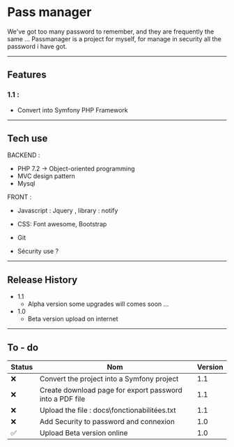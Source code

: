 # Pass manager

We've got too many password to remember, and they are frequently the same ...
Passmanager is a project for myself, for manage in security all the password i have got.


------

## Features

### 1.1 : 
- Convert into Symfony PHP Framework


------

## Tech use

BACKEND :
- PHP 7.2 -> Object-oriented programming
- MVC design pattern
- Mysql

FRONT :
- Javascript : Jquery , library : notify
- CSS: Font awesome, Bootstrap
- Git

- Sécurity use ?

------

## Release History

*  1.1
    * Alpha version some upgrades will comes soon ...
*  1.0
    *  Beta version upload on internet

------

## To - do
| Status        | Nom           | Version  |
| --- | --- | --- |
| ❌ | Convert the project into a Symfony project | 1.1 |
| ❌ | Create download page for export password into a PDF file | 1.1 |
| ❌ | Upload the file : docs\fonctionabilitées.txt | 1.1 |
| ❌  | Add Security to password and connexion | 1.0 |
| ✅ | Upload Beta version online | 1.0 |
